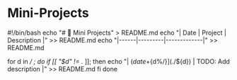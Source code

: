 # Mini-Projects

#!/bin/bash
echo "# 🚀 Mini Projects" > README.md
echo "| Date | Project | Description |" >> README.md
echo "|------|---------|-------------|" >> README.md

for d in */ ; do
    if [[ "$d" != .* ]]; then
        echo "| $(date +%Y-%m-%d) | [${d%/}](./${d}) | TODO: Add description |" >> README.md
    fi
done
